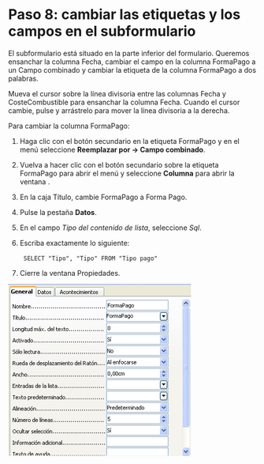 
# Paso 8: cambiar las etiquetas y los campos en el subformulario

El subformulario está situado en la parte inferior del formulario. Queremos ensanchar la columna Fecha, cambiar el campo en la columna FormaPago a un Campo combinado y cambiar la etiqueta de la columna FormaPago a dos palabras.

Mueva el cursor sobre la línea divisoria entre las columnas Fecha y CosteCombustible para ensanchar la columna Fecha. Cuando el cursor cambie, pulse y arrástrelo para mover la línea divisoria a la derecha.

Para cambiar la columna FormaPago:

1. Haga clic con el botón secundario en la etiqueta FormaPago y en el menú seleccione **Reemplazar por → Campo combinado**.

2. Vuelva a hacer clic con el botón secundario sobre la etiqueta FormaPago para abrir el menú y seleccione **Columna** para abrir la ventana .

3. En la caja Título, cambie FormaPago a Forma Pago.

4. Pulse la pestaña **Datos**.

5. En el campo *Tipo del contenido de lista*, seleccione *Sql*.

6. Escriba exactamente lo siguiente:

        SELECT "Tipo", "Tipo" FROM "Tipo pago"

7. Cierre la ventana Propiedades.

![](https://raw.githubusercontent.com/catedu/libreOffice-la-suite-ofimatica-libre/master/img/Fig29.png)
